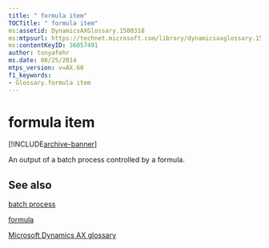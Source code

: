 ```yaml
---
title: " formula item"
TOCTitle: " formula item"
ms:assetid: DynamicsAXGlossary.1500318
ms:mtpsurl: https://technet.microsoft.com/library/dynamicsaxglossary.1500318(v=AX.60)
ms:contentKeyID: 36057491
author: tonyafehr
ms.date: 08/25/2014
mtps_version: v=AX.60
f1_keywords:
- Glossary.formula item
---
```


# formula item


[!INCLUDE[archive-banner](includes/archive-banner.md)]

An output of a batch process controlled by a formula.

## See also

[batch process](batch-process.md)

[formula](formula.md)

[Microsoft Dynamics AX glossary](glossary/microsoft-dynamics-ax-glossary.md)

  


